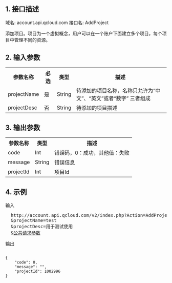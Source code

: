 ## 1. 接口描述
 
域名: account.api.qcloud.com
接口名: AddProject

添加项目。项目为一个虚拟概念，用户可以在一个账户下面建立多个项目，每个项目中管理不同的资源。

 

## 2. 输入参数
 

<table class="t"><tbody><tr>
<th><b>参数名称</b></th>
<th><b>必选</b></th>
<th><b>类型</b></th>
<th><b>描述</b></th>
<tr>
<td> projectName <td> 是 <td> String <td> 待添加的项目名称，名称只允许为“中文”、“英文”或者“数字” 三者组成
<tr>
<td> projectDesc <td> 否 <td> String <td> 待添加的项目描述
</tbody></table>

 

## 3. 输出参数
 

<table class="t"><tbody><tr>
<th><b>参数名称</b></th>
<th><b>类型</b></th>
<th><b>描述</b></th>
<tr>
<td> code <td> Int <td> 错误码，0：成功，其他值：失败
<tr>
<td> message <td> String <td> 错误信息
<tr>
<td> projectId <td> Int <td> 项目Id
</tbody></table>

 

## 4. 示例
 
输入
<pre>
  http://account.api.qcloud.com/v2/index.php?Action=AddProject
  &projectName=test
  &projectDesc=用于测试使用
  &<a href="http://tcecqpoc.fsphere.cn/doc/api/229/6976">公共请求参数</a>
</pre>

输出
```

{
    "code": 0,
    "message": "",
    "projectId": 1002996
}


